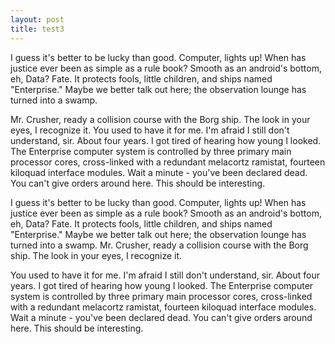 ```yaml
---
layout: post
title: test3
---
```


I guess it's better to be lucky than good. Computer, lights up! When has justice ever been as simple as a rule book? Smooth as an android's bottom, eh, Data? Fate. It protects fools, little children, and ships named "Enterprise." Maybe we better talk out here; the observation lounge has turned into a swamp.

<!-- more -->

Mr. Crusher, ready a collision course with the Borg ship. The look in your eyes, I recognize it. You used to have it for me. I'm afraid I still don't understand, sir. About four years. I got tired of hearing how young I looked. The Enterprise computer system is controlled by three primary main processor cores, cross-linked with a redundant melacortz ramistat, fourteen kiloquad interface modules. Wait a minute - you've been declared dead. You can't give orders around here. This should be interesting.

I guess it's better to be lucky than good. Computer, lights up! When has justice ever been as simple as a rule book? Smooth as an android's bottom, eh, Data? Fate. It protects fools, little children, and ships named "Enterprise." Maybe we better talk out here; the observation lounge has turned into a swamp. Mr. Crusher, ready a collision course with the Borg ship. The look in your eyes, I recognize it.

You used to have it for me. I'm afraid I still don't understand, sir. About four years. I got tired of hearing how young I looked. The Enterprise computer system is controlled by three primary main processor cores, cross-linked with a redundant melacortz ramistat, fourteen kiloquad interface modules. Wait a minute - you've been declared dead. You can't give orders around here. This should be interesting.
